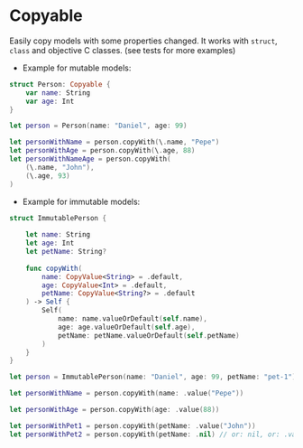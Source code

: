 # Copyable

Easily copy models with some properties changed.
It works with `struct`, `class` and objective C classes. (see tests for more examples)

- Example for mutable models:
```swift
struct Person: Copyable {
	var name: String
	var age: Int
}

let person = Person(name: "Daniel", age: 99)

let personWithName = person.copyWith(\.name, "Pepe")
let personWithAge = person.copyWith(\.age, 88)
let personWithNameAge = person.copyWith(
	(\.name, "John"),
	(\.age, 93)
)
```

- Example for immutable models:
```swift
struct ImmutablePerson {
	
	let name: String
	let age: Int
	let petName: String?
	
	func copyWith(
		name: CopyValue<String> = .default,
		age: CopyValue<Int> = .default,
		petName: CopyValue<String?> = .default
	) -> Self {
		Self(
			name: name.valueOrDefault(self.name),
			age: age.valueOrDefault(self.age),
			petName: petName.valueOrDefault(self.petName)
		)
	}
}

let person = ImmutablePerson(name: "Daniel", age: 99, petName: "pet-1")

let personWithName = person.copyWith(name: .value("Pepe"))

let personWithAge = person.copyWith(age: .value(88))

let personWithPet1 = person.copyWith(petName: .value("John"))
let personWithPet2 = person.copyWith(petName: .nil) // or: nil, or: .value(nil)
```
